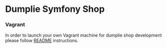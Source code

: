 Dumplie Symfony Shop
====================

### Vagrant 

In order to launch your own Vagrant machine for dumplie shop development please follow [README](etc/vagrant/README.md) instructions.
